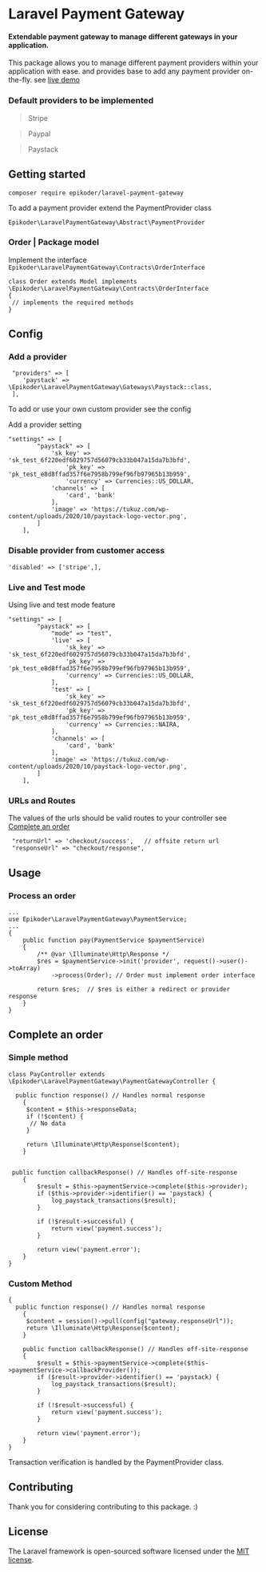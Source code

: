 # Laravel Payment Gateway

#### Extendable payment gateway to manage different gateways in your application.

This package allows you to manage different payment providers within your application with ease.
and provides base to add any payment provider on-the-fly. see [live demo](https://lpg-demo.herokuapp.com)

### Default providers to be implemented

> Stripe

> Paypal

> Paystack

## Getting started

`composer require epikoder/laravel-payment-gateway`

To add a payment provider extend the PaymentProvider class

`Epikoder\LaravelPaymentGateway\Abstract\PaymentProvider`

### Order | Package model

Implement the interface `Epikoder\LaravelPaymentGateway\Contracts\OrderInterface`

```
class Order extends Model implements \Epikoder\LaravelPaymentGateway\Contracts\OrderInterface 
{
 // implements the required methods
}
```


## Config
### Add a provider
```
 "providers" => [
    'paystack' => \Epikoder\LaravelPaymentGateway\Gateways\Paystack::class,
 ],
```

To add or use your own custom provider see the config


Add a provider setting
```
"settings" => [
        "paystack" => [
            'sk_key' => 'sk_test_6f220edf6029757d56079cb33b047a15da7b3bfd',
                'pk_key' => 'pk_test_e8d8ffad357f6e7958b799ef96fb97965b13b959',
                'currency' => Currencies::US_DOLLAR,
            'channels' => [
                'card', 'bank'
            ],
            'image' => 'https://tukuz.com/wp-content/uploads/2020/10/paystack-logo-vector.png',
        ]
    ],
```

### Disable provider from customer access
```
'disabled' => ['stripe',],
```

### Live and Test mode
Using live and test mode feature

```
"settings" => [
        "paystack" => [
            "mode" => "test",
            'live' => [
                'sk_key' => 'sk_test_6f220edf6029757d56079cb33b047a15da7b3bfd',
                'pk_key' => 'pk_test_e8d8ffad357f6e7958b799ef96fb97965b13b959',
                'currency' => Currencies::US_DOLLAR,
            ],
            'test' => [
                'sk_key' => 'sk_test_6f220edf6029757d56079cb33b047a15da7b3bfd',
                'pk_key' => 'pk_test_e8d8ffad357f6e7958b799ef96fb97965b13b959',
                'currency' => Currencies::NAIRA,
            ],
            'channels' => [
                'card', 'bank'
            ],
            'image' => 'https://tukuz.com/wp-content/uploads/2020/10/paystack-logo-vector.png',
        ]
    ],
```
### URLs and Routes
The values of the urls should be valid routes to your controller see [Complete an order](#complete-an-order)

```
 "returnUrl" => 'checkout/success',   // offsite return url
 "responseUrl" => "checkout/response",
```

## Usage

### Process an order
```
...
use Epikoder\LaravelPaymentGateway\PaymentService;
...
{
    public function pay(PaymentService $paymentService)
    {
        /** @var \Illuminate\Http\Response */
        $res = $paymentService->init('provider', request()->user()->toArray)
            ->process(Order); // Order must implement order interface
            
        return $res;  // $res is either a redirect or provider response
    }
}
```

## Complete an order 

### Simple method
```
class PayController extends \Epikoder\LaravelPaymentGateway\PaymentGatewayController {

  public function response() // Handles normal response
    {
     $content = $this->responseData;
     if (!$content) {
      // No data
     }
     
     return \Illuminate\Http\Response($content);
    }
    
    
 public function callbackResponse() // Handles off-site-response
    {
        $result = $this->paymentService->complete($this->provider);
        if ($this->provider->identifier() == 'paystack) {
            log_paystack_transactions($result);
        }
        
        if (!$result->successful) {
            return view('payment.success');
        }
        
        return view('payment.error');
    }
}
```

### Custom Method

```
{
  public function response() // Handles normal response
    {
     $content = session()->pull(config("gateway.responseUrl"));
     return \Illuminate\Http\Response($content);
    }
    
    public function callbackResponse() // Handles off-site-response
    {
        $result = $this->paymentService->complete($this->paymentService->callbackProvider());
        if ($result->provider->identifier() == 'paystack) {
            log_paystack_transactions($result);
        }
        
        if (!$result->successful) {
            return view('payment.success');
        }
        
        return view('payment.error');
    }
}

```
Transaction verification is handled by the PaymentProvider class.

## Contributing

Thank you for considering contributing to this package. :)


## License

The Laravel framework is open-sourced software licensed under the [MIT license](https://opensource.org/licenses/MIT).
